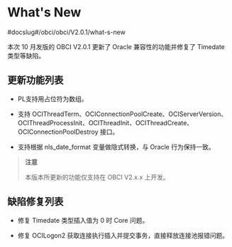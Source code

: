 # What's New

#docslug#/obci/obci/V2.0.1/what-s-new

本次 10 月发版的 OBCI V2.0.1 更新了 Oracle 兼容性的功能并修复了 Timedate 类型等缺陷。

## 更新功能列表

* PL支持用占位符为数组。

* 支持 OCIThreadTerm、OCIConnectionPoolCreate、OCIServerVersion、OCIThreadProcessInit、OCIThreadInit、OCIThreadCreate、OCIConnectionPoolDestroy 接口。

* 支持根据 nls_date_format 变量做隐式转换，与 Oracle 行为保持一致。

> **注意**
>
> 本版本所更新的功能仅支持在 OBCI V2.x.x 上开发。
  
## 缺陷修复列表

* 修复 Timedate 类型插入值为 0 时 Core 问题。

* 修复 OCILogon2 获取连接执行插入并提交事务，直接释放连接池报错问题。
